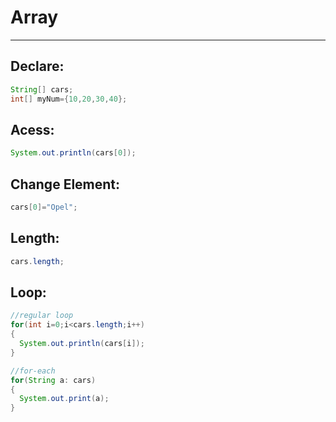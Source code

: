 # Array
---

## Declare:
```java
String[] cars;
int[] myNum={10,20,30,40};
```

## Acess:
```java
System.out.println(cars[0]);
```

## Change Element:
```Java
cars[0]="Opel";
```

## Length:
```Java
cars.length;
```

## Loop:
```Java
//regular loop
for(int i=0;i<cars.length;i++)
{
  System.out.println(cars[i]);
}

//for-each
for(String a: cars)
{
  System.out.print(a);
}
```

